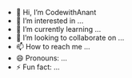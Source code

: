 - 👋 Hi, I’m CodewithAnant
- 👀 I’m interested in ...
- 🌱 I’m currently learning ...
- 💞️ I’m looking to collaborate on ...
- 📫 How to reach me ...
- 😄 Pronouns: ...
- ⚡ Fun fact: ...

<!---
CodewithAnant is a ✨ special ✨ repository because its `README.md` (this file) appears on your GitHub profile.
You can click the Preview link to take a look at your changes.
--->

